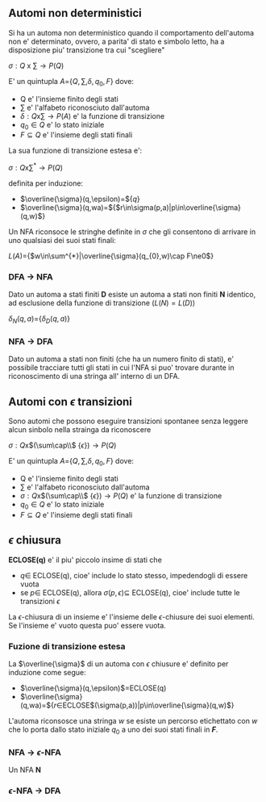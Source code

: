 ## Automi non deterministici
Si ha un automa non deterministico quando il comportamento dell'automa non e' determinato, ovvero, a parita' di stato e simbolo letto, ha a disposizione piu' transizione tra cui "scegliere"

$\sigma:Q$ x $\sum\to P(Q)$ 

E' un quintupla $A=${$Q,\sum,\delta,q_{0},F$} dove:
- Q e' l'insieme finito degli stati
- $\sum$ e' l'alfabeto riconosciuto dall'automa
- $\delta:Q$x$\sum \to P(A)$ e' la funzione di transizione
- $q_{0}\in Q$ e' lo stato iniziale
- $F\subseteq Q$ e' l'insieme degli stati finali

La sua funzione di  transizione estesa e':

$\sigma:Q$x$\sum^{*} \to P(Q)$

definita per induzione:
- $\overline{\sigma}(q,\epsilon)=${$q$}
- $\overline{\sigma}(q,wa)=${$r\in\sigma(p,a)|p\in\overline{\sigma}(q,w)$}

Un NFA riconsoce le stringhe definite in $\sigma$ che gli consentono di arrivare in uno qualsiasi dei suoi stati finali:

$L(A)=${$w\in\sum^{*}|\overline{\sigma}(q_{0},w)\cap F\ne0$}

### DFA -> NFA
Dato un automa a stati finiti **D** esiste un automa a stati non finiti **N** identico, ad esclusione della funzione di transizione ($L(N)=L(D)$)

$\delta_{N}(q,a)=${$\delta_{D}(q,a)$}

### NFA -> DFA
Dato un automa a stati non finiti (che ha un numero finito di stati), e' possibile tracciare tutti gli stati in cui l'NFA si puo' trovare durante in riconoscimento di una stringa all' interno di un DFA.

## Automi con $\epsilon$ transizioni
Sono automi che possono eseguire transizioni spontanee senza leggere alcun sinbolo nella strainga da riconoscere

$\sigma:Q$x$(\sum\cap\\$ {$\epsilon$}$)\to P(Q)$

E' un quintupla $A=${$Q,\sum,\delta,q_{0},F$} dove:
- Q e' l'insieme finito degli stati
- $\sum$ e' l'alfabeto riconosciuto dall'automa
- $\sigma:Q$x$(\sum\cap\\$ {$\epsilon$}$)\to P(Q)$ e' la funzione di transizione
- $q_{0}\in Q$ e' lo stato iniziale
- $F\subseteq Q$ e' l'insieme degli stati finali
## $\epsilon$ chiusura
**ECLOSE(q)** e' il piu' piccolo insime di stati che 
- $q\in$ ECLOSE(q), cioe' include lo stato stesso, impedendogli di essere vuota
- se $p\in$ ECLOSE(q), allora $\sigma(p,\epsilon)\subseteq$ ECLOSE(q), cioe' include tutte le transizioni $\epsilon$

La $\epsilon$-chiusura di un insieme e' l'insieme delle $\epsilon$-chiusure dei suoi elementi.
Se l'insieme e' vuoto questa puo' essere vuota.

### Fuzione di transizione estesa
La $\overline{\sigma}$ di un automa con $\epsilon$ chiusure e' definito per induzione come segue:
- $\overline{\sigma}(q,\epsilon)$=ECLOSE(q)
- $\overline{\sigma}(q,wa)=${$r\in$ECLOSE$(\sigma(p,a))|p\in\overline{\sigma}(q,w)$}

L'automa riconsosce una stringa $w$ se esiste un percorso etichettato con $w$ che lo porta dallo stato iniziale $q_{0}$ a uno dei suoi stati finali in **$F$**.

### NFA -> $\epsilon$-NFA
Un NFA **N**

### $\epsilon$-NFA -> DFA